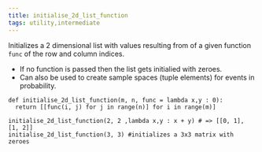 ```yaml
---
title: initialise_2d_list_function
tags: utility,intermediate
---
```


Initializes a 2 dimensional list with values resulting from of a given function `func` of the row and column indices.

- If no function is passed then the list gets initialied with zeroes.
- Can also be used to create sample spaces (tuple elements) for events in probability.


```repoShortLang
def initialise_2d_list_function(m, n, func = lambda x,y : 0):
  return [[func(i, j) for j in range(n)] for i in range(m)]
```

```repoShortLang
initialise_2d_list_function(2, 2 ,lambda x,y : x + y) # => [[0, 1], [1, 2]]
initialise_2d_list_function(3, 3) #initializes a 3x3 matrix with zeroes
```

